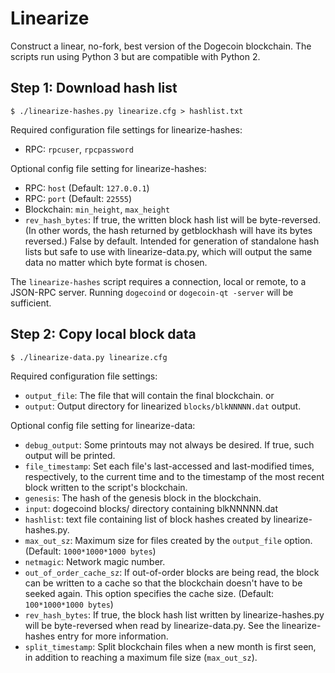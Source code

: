 # Linearize

Construct a linear, no-fork, best version of the Dogecoin blockchain. The scripts
run using Python 3 but are compatible with Python 2.

## Step 1: Download hash list

    $ ./linearize-hashes.py linearize.cfg > hashlist.txt

Required configuration file settings for linearize-hashes:

- RPC: `rpcuser`, `rpcpassword`

Optional config file setting for linearize-hashes:

- RPC: `host` (Default: `127.0.0.1`)
- RPC: `port` (Default: `22555`)
- Blockchain: `min_height`, `max_height`
- `rev_hash_bytes`: If true, the written block hash list will be
  byte-reversed. (In other words, the hash returned by getblockhash will have its
  bytes reversed.) False by default. Intended for generation of
  standalone hash lists but safe to use with linearize-data.py, which will output
  the same data no matter which byte format is chosen.

The `linearize-hashes` script requires a connection, local or remote, to a
JSON-RPC server. Running `dogecoind` or `dogecoin-qt -server` will be sufficient.

## Step 2: Copy local block data

    $ ./linearize-data.py linearize.cfg

Required configuration file settings:

- `output_file`: The file that will contain the final blockchain.
  or
- `output`: Output directory for linearized `blocks/blkNNNNN.dat` output.

Optional config file setting for linearize-data:

- `debug_output`: Some printouts may not always be desired. If true, such output
  will be printed.
- `file_timestamp`: Set each file's last-accessed and last-modified times,
  respectively, to the current time and to the timestamp of the most recent block
  written to the script's blockchain.
- `genesis`: The hash of the genesis block in the blockchain.
- `input`: dogecoind blocks/ directory containing blkNNNNN.dat
- `hashlist`: text file containing list of block hashes created by
  linearize-hashes.py.
- `max_out_sz`: Maximum size for files created by the `output_file` option.
  (Default: `1000*1000*1000 bytes`)
- `netmagic`: Network magic number.
- `out_of_order_cache_sz`: If out-of-order blocks are being read, the block can
  be written to a cache so that the blockchain doesn't have to be seeked again.
  This option specifies the cache size. (Default: `100*1000*1000 bytes`)
- `rev_hash_bytes`: If true, the block hash list written by linearize-hashes.py
  will be byte-reversed when read by linearize-data.py. See the linearize-hashes
  entry for more information.
- `split_timestamp`: Split blockchain files when a new month is first seen, in
  addition to reaching a maximum file size (`max_out_sz`).
